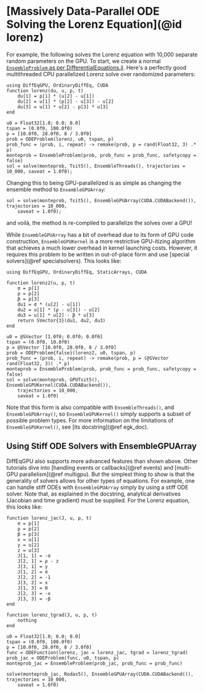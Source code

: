 # [Massively Data-Parallel ODE Solving the Lorenz Equation](@id lorenz)

For example, the following solves the Lorenz equation with 10,000 separate random parameters on the GPU. To start, we create a normal
[`EnsembleProblem` as per DifferentialEquations.jl](https://docs.sciml.ai/DiffEqDocs/stable/features/ensemble/). Here's a perfectly good multithreaded CPU parallelized Lorenz solve
over randomized parameters:

```@example lorenz
using DiffEqGPU, OrdinaryDiffEq, CUDA
function lorenz(du, u, p, t)
    du[1] = p[1] * (u[2] - u[1])
    du[2] = u[1] * (p[2] - u[3]) - u[2]
    du[3] = u[1] * u[2] - p[3] * u[3]
end

u0 = Float32[1.0; 0.0; 0.0]
tspan = (0.0f0, 100.0f0)
p = [10.0f0, 28.0f0, 8 / 3.0f0]
prob = ODEProblem(lorenz, u0, tspan, p)
prob_func = (prob, i, repeat) -> remake(prob, p = rand(Float32, 3) .* p)
monteprob = EnsembleProblem(prob, prob_func = prob_func, safetycopy = false)
sol = solve(monteprob, Tsit5(), EnsembleThreads(), trajectories = 10_000, saveat = 1.0f0);
```

Changing this to being GPU-parallelized is as simple as changing the ensemble method to
`EnsembleGPUArray`:

```@example lorenz
sol = solve(monteprob, Tsit5(), EnsembleGPUArray(CUDA.CUDABackend()), trajectories = 10_000,
    saveat = 1.0f0);
```

and voilà, the method is re-compiled to parallelize the solves over a GPU!

While `EnsembleGPUArray` has a bit of overhead due to its form of GPU code construction,
`EnsembleGPUKernel` is a more restrictive GPU-itizing algorithm that achieves a much lower
overhead in kernel launching costs. However, it requires this problem to be written in
out-of-place form and use [special solvers](@ref specialsolvers). This looks like:

```@example lorenz
using DiffEqGPU, OrdinaryDiffEq, StaticArrays, CUDA

function lorenz2(u, p, t)
    σ = p[1]
    ρ = p[2]
    β = p[3]
    du1 = σ * (u[2] - u[1])
    du2 = u[1] * (ρ - u[3]) - u[2]
    du3 = u[1] * u[2] - β * u[3]
    return SVector{3}(du1, du2, du3)
end

u0 = @SVector [1.0f0; 0.0f0; 0.0f0]
tspan = (0.0f0, 10.0f0)
p = @SVector [10.0f0, 28.0f0, 8 / 3.0f0]
prob = ODEProblem{false}(lorenz2, u0, tspan, p)
prob_func = (prob, i, repeat) -> remake(prob, p = (@SVector rand(Float32, 3)) .* p)
monteprob = EnsembleProblem(prob, prob_func = prob_func, safetycopy = false)
sol = solve(monteprob, GPUTsit5(), EnsembleGPUKernel(CUDA.CUDABackend()),
    trajectories = 10_000,
    saveat = 1.0f0)
```

Note that this form is also compatible with `EnsembleThreads()`, and `EnsembleGPUArray()`,
so `EnsembleGPUKernel()` simply supports a subset of possible problem types. For more
information on the limitations of `EnsembleGPUKernel()`, see [its docstring](@ref egk_doc).

## Using Stiff ODE Solvers with EnsembleGPUArray

DiffEqGPU also supports more advanced features than shown above. Other tutorials dive into
[handling events or callbacks](@ref events) and [multi-GPU parallelism](@ref multigpu).
But the simplest thing to show is that the generality of solvers allows for other types of
equations. For example, one can handle stiff ODEs with `EnsembleGPUArray` simply by using a
stiff ODE solver. Note that, as explained in the docstring, analytical derivatives
(Jacobian and time gradient) must be supplied. For the Lorenz equation, this looks like:

```@example lorenz
function lorenz_jac(J, u, p, t)
    σ = p[1]
    ρ = p[2]
    β = p[3]
    x = u[1]
    y = u[2]
    z = u[3]
    J[1, 1] = -σ
    J[2, 1] = ρ - z
    J[3, 1] = y
    J[1, 2] = σ
    J[2, 2] = -1
    J[3, 2] = x
    J[1, 3] = 0
    J[2, 3] = -x
    J[3, 3] = -β
end

function lorenz_tgrad(J, u, p, t)
    nothing
end

u0 = Float32[1.0; 0.0; 0.0]
tspan = (0.0f0, 100.0f0)
p = [10.0f0, 28.0f0, 8 / 3.0f0]
func = ODEFunction(lorenz, jac = lorenz_jac, tgrad = lorenz_tgrad)
prob_jac = ODEProblem(func, u0, tspan, p)
monteprob_jac = EnsembleProblem(prob_jac, prob_func = prob_func)

solve(monteprob_jac, Rodas5(), EnsembleGPUArray(CUDA.CUDABackend()), trajectories = 10_000,
    saveat = 1.0f0)
```
